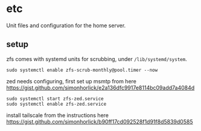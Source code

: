 # etc

Unit files and configuration for the home server.

## setup

zfs comes with systemd units for scrubbing, under `/lib/systemd/system`.

```
sudo systemctl enable zfs-scrub-monthly@pool.timer --now
```

zed needs configuring, first set up msmtp from here https://gist.github.com/simonhorlick/e2a136dfc9917e8114bc09add7a4084d

```
sudo systemctl start zfs-zed.service
sudo systemctl enable zfs-zed.service
```

install tailscale from the instructions here https://gist.github.com/simonhorlick/b90ff17cd092528f1d91f8d5839d0585
